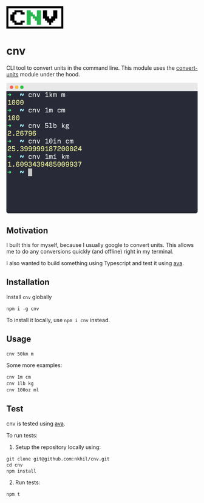 <img src="./img/logo.png" width="150px">

# cnv

CLI tool to convert units in the command line. This module uses the [convert-units](https://github.com/convert-units/convert-units) module under the hood.

<img src="./img/screenshot.png">

## Motivation

I built this for myself, because I usually google to convert units. This allows me to do any conversions quickly (and offline) right in my terminal.

I also wanted to build something using Typescript and test it using [ava](https://github.com/avajs/ava).

## Installation

Install `cnv` globally 

```
npm i -g cnv
```

To install it locally, use `npm i cnv` instead.

## Usage

```bash
cnv 50km m
```

Some more examples:

```bash
cnv 1m cm
cnv 1lb kg
cnv 100oz ml
```

## Test

cnv is tested using [ava](https://github.com/avajs/ava).

To run tests: 

1. Setup the repository locally using: 

```
git clone git@github.com:nkhil/cnv.git
cd cnv
npm install 
```

2. Run tests: 

```
npm t
```
